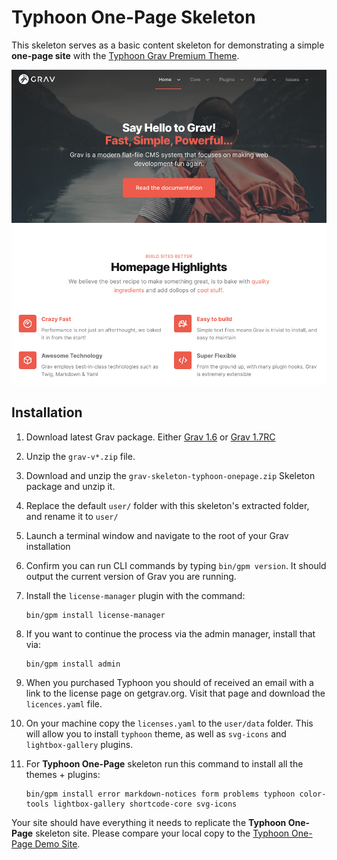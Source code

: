 # Typhoon One-Page Skeleton

This skeleton serves as a basic content skeleton for demonstrating a simple **one-page site** with the [Typhoon Grav Premium Theme](https://getgrav.org/premium/typhoon).

![](screenshot.jpg)

## Installation

1. Download latest Grav package.  Either [Grav 1.6](https://getgrav.org/download/core/grav/latest) or [Grav 1.7RC](https://getgrav.org/download/core/grav/latest?testing)

2. Unzip the `grav-v*.zip` file.

3. Download and unzip the `grav-skeleton-typhoon-onepage.zip` Skeleton package and unzip it.

4. Replace the default `user/` folder with this skeleton's extracted folder, and rename it to `user/`

5. Launch a terminal window and navigate to the root of your Grav installation

6. Confirm you can run CLI commands by typing `bin/gpm version`.  It should output the current version of Grav you are running.

7. Install the `license-manager` plugin with the command:

    ```shell
    bin/gpm install license-manager
    ```

8. If you want to continue the process via the admin manager, install that via:

    ```shell
    bin/gpm install admin
    ```

9. When you purchased Typhoon you should of received an email with a link to the license page on getgrav.org.  Visit that page and download the `licences.yaml` file.

10. On your machine copy the `licenses.yaml` to the `user/data` folder.  This will allow you to install `typhoon` theme, as well as `svg-icons` and `lightbox-gallery` plugins.

11. For **Typhoon One-Page** skeleton run this command to install all the themes + plugins:

    ```shell
    bin/gpm install error markdown-notices form problems typhoon color-tools lightbox-gallery shortcode-core svg-icons
    ```

Your site should have everything it needs to replicate the **Typhoon One-Page** skeleton site.  Please compare your local copy to the [Typhoon One-Page Demo Site](https://demo.getgrav.org/typhoon/onepage).
